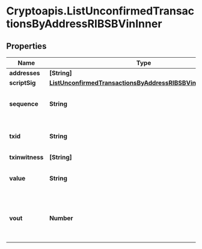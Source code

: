 # Cryptoapis.ListUnconfirmedTransactionsByAddressRIBSBVinInner

## Properties

Name | Type | Description | Notes
------------ | ------------- | ------------- | -------------
**addresses** | **[String]** |  | 
**scriptSig** | [**ListUnconfirmedTransactionsByAddressRIBSBVinInnerScriptSig**](ListUnconfirmedTransactionsByAddressRIBSBVinInnerScriptSig.md) |  | 
**sequence** | **String** | Represents the script sequence number. | 
**txid** | **String** | Represents the reference transaction identifier. | [optional] 
**txinwitness** | **[String]** |  | [optional] 
**value** | **String** | Represents the sent/received amount. | [optional] 
**vout** | **Number** | Defines the vout of the transaction output, i.e. which output to spend. | [optional] 


